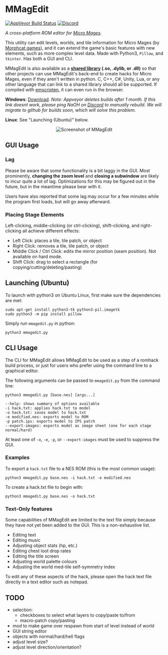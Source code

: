  # MMagEdit
 
[![AppVeyor Build Status](https://ci.appveyor.com/api/projects/status/github/nstbayless/mmagedit?svg=true)](https://ci.appveyor.com/project/nstbayless/mmagedit)
[![Discord](https://img.shields.io/discord/708407305833676960?svg=true)](https://discord.gg/3WJYQ6a)
 
*A cross-platform ROM editor for [Micro Mages](http://morphcat.de/micromages/).*
 
This utility can edit levels, worlds, and tile information for Micro Mages (by [Morphcat games](http://morphcat.de/)), and it can extend the game's basic features with new elements, such as more complex level data. Made with Python3, `Pillow`, and `tkinter`. Has both a GUI and CLI.

MMagEdit is also available as a **[shared library](#shared-library) (.so, .dylib, or .dll)** so that other projects can use MMagEdit's back-end to create hacks for Micro Mages, even if they aren't written in python. C, C++, C#, Unity, Lua, or any other language that can link to a shared library should all be supported. If compiled with [emscripten](https://emscripten.org/), it can even run in the browser.

**Windows**: [Download](https://ci.appveyor.com/api/projects/nstbayless/mmagedit/artifacts/mmagedit.zip).
*Note: Appveyor deletes builds after 1 month. If this link doesnt work, please ping NaOH on [Discord](https://discord.gg/3WJYQ6a) to manually rebuild. We will migrate to github for builds soon, which will solve this problem.*

**Linux**: See "Launching (Ubuntu)" below.

<center><img src="screenshot.png" alt="Screenshot of MMagEdit" /></center>

## GUI Usage

### Lag

Please be aware that some functionality is a bit laggy in the GUI. Most prominently, **changing the zoom level**
and **closing a subwindow** are likely to incur quite a lot of lag. Optimizations for this may be figured out in the future,
but in the meantime please bear with it.

Users have also reported that some lag may occur for a few minutes while the program first loads, but will go away afterward.

### Placing Stage Elements

Left-clicking, middle-clicking (or ctrl-clicking), shift-clicking, and right-clicking all achieve different effects:

- Left Click: places a tile, tile patch, or object
- Right Click: removes a tile, tile patch, or object
- Middle Click / Ctrl Click: edits the mirror position (seam position). Not available on hard mode.
- Shift Click: drag to select a rectangle (for copying/cutting/deleting/pasting)

## Launching (Ubuntu)

To launch with python3 on Ubuntu Linux, first make sure the dependencies are met:

```
sudo apt-get install python3-tk python3-pil.imagetk
sudo python3 -m pip install pillow
```

Simply run `mmagedit.py` in python:

```
python3 mmagedit.py
```

## CLI Usage

The CLI for MMagEdit allows MMagEdit to be used as a step of a romhack build process, or just for users
who prefer using the command line to a graphical editor.

The following arguments can be passed to `mmagedit.py` from the command line:

```
python3 mmagedit.py [base.nes] [args...]

--help: shows summary of options available
-i hack.txt: applies hack.txt to model
-o hack.txt: saves model to hack.txt
-e modified.nes: exports model to ROM
-p patch.ips: exports model to IPS patch
--export-images: exports model as image sheet (one for each stage normal/hard)
```

At least one of `-o`, `-e`, `-p`, or `--export-images` must
be used to suppress the GUI.

### Examples

To export a `hack.txt` file to a NES ROM (this is the most common usage):

```
python3 mmagedit.py base.nes -i hack.txt -e modified.nes
```

To create a hack.txt file to begin with:

```
python3 mmagedit.py base.nes -o hack.txt
```

### Text-Only features

Some capabilities of MMagEdit are limited to the text file simply because they have not yet been added to the GUI. This is a non-exhaustive list.

- Editing text
- Editing music
- Adjusting object stats (hp, etc.)
- Editing chest loot drop rates
- Editing the title screen
- Adjusting world palette colours
- Adjusting the world med-tile self-symmetry index

To edit any of these aspects of the hack, please open the hack text file directly in a text editor such as notepad.

## TODO

- selection:
    - checkboxes to select what layers to copy/paste to/from
    - macro-patch copy/pasting
- mod to make game over respawn from start of level instead of world
- GUI string editor
- objects with normal/hard/hell flags
- adjust level size?
- adjust level direction/orientation?

